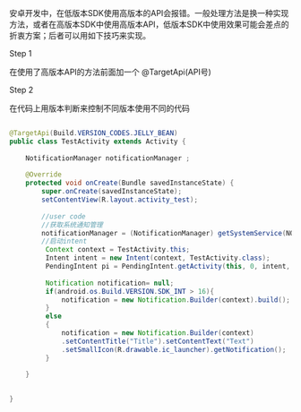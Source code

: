 

安卓开发中，在低版本SDK使用高版本的API会报错。一般处理方法是换一种实现方法，或者在高版本SDK中使用高版本API，低版本SDK中使用效果可能会差点的折衷方案；后者可以用如下技巧来实现。

Step 1

在使用了高版本API的方法前面加一个 @TargetApi(API号)

Step 2

在代码上用版本判断来控制不同版本使用不同的代码


````java 

@TargetApi(Build.VERSION_CODES.JELLY_BEAN) 
public class TestActivity extends Activity {
	
	NotificationManager notificationManager ;
	
	@Override
	protected void onCreate(Bundle savedInstanceState) {
		super.onCreate(savedInstanceState);
		setContentView(R.layout.activity_test);
		
		//user code
	    //获取系统通知管理
		notificationManager = (NotificationManager) getSystemService(NOTIFICATION_SERVICE);
		//启动intent
		 Context context = TestActivity.this;
		 Intent intent = new Intent(context, TestActivity.class);  
         PendingIntent pi = PendingIntent.getActivity(this, 0, intent, 0);  	
         
         Notification notification= null;
         if(android.os.Build.VERSION.SDK_INT > 16){
        	 notification = new Notification.Builder(context).build();
         }
         else
         {
        	 notification = new Notification.Builder(context)
             .setContentTitle("Title").setContentText("Text")
             .setSmallIcon(R.drawable.ic_launcher).getNotification();
         }
        
	}
 

}
````
